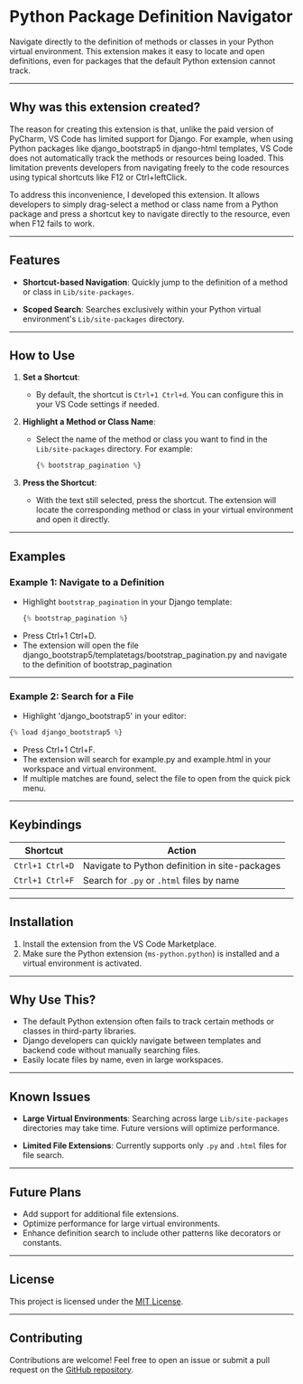 # Python Package Definition Navigator

Navigate directly to the definition of methods or classes in your Python virtual environment. This extension makes it easy to locate and open definitions, even for packages that the default Python extension cannot track.

---

## Why was this extension created?

The reason for creating this extension is that, unlike the paid version of PyCharm, VS Code has limited support for Django. For example, when using Python packages like django_bootstrap5 in django-html templates, VS Code does not automatically track the methods or resources being loaded. This limitation prevents developers from navigating freely to the code resources using typical shortcuts like F12 or Ctrl+leftClick.

To address this inconvenience, I developed this extension. It allows developers to simply drag-select a method or class name from a Python package and press a shortcut key to navigate directly to the resource, even when F12 fails to work.

---

## Features

- **Shortcut-based Navigation**:
  Quickly jump to the definition of a method or class in `Lib/site-packages`.

- **Scoped Search**:
  Searches exclusively within your Python virtual environment's `Lib/site-packages` directory.

---

## How to Use

1. **Set a Shortcut**:
   - By default, the shortcut is `Ctrl+1 Ctrl+d`. You can configure this in your VS Code settings if needed.

2. **Highlight a Method or Class Name**:
   - Select the name of the method or class you want to find in the `Lib/site-packages` directory. For example:
     ```python
     {% bootstrap_pagination %}
     ```

3. **Press the Shortcut**:
   - With the text still selected, press the shortcut. The extension will locate the corresponding method or class in your virtual environment and open it directly.

---


## Examples

### Example 1: Navigate to a Definition
- Highlight `bootstrap_pagination` in your Django template:
  ```python
  {% bootstrap_pagination %}
  ```
- Press Ctrl+1 Ctrl+D.
- The extension will open the file django_bootstrap5/templatetags/bootstrap_pagination.py and navigate to the definition of bootstrap_pagination

---

### Example 2: Search for a File
- Highlight 'django_bootstrap5' in your editor:
 ```python
{% load django_bootstrap5 %}
 ```
- Press Ctrl+1 Ctrl+F.
- The extension will search for example.py and example.html in your workspace and virtual environment.
- If multiple matches are found, select the file to open from the quick pick menu.

---

## Keybindings

| Shortcut            | Action                                           |
|---------------------|--------------------------------------------------|
| `Ctrl+1 Ctrl+D`     | Navigate to Python definition in site-packages   |
| `Ctrl+1 Ctrl+F`     | Search for `.py` or `.html` files by name        |

---

## Installation

1. Install the extension from the VS Code Marketplace.
2. Make sure the Python extension (`ms-python.python`) is installed and a virtual environment is activated.

---

## Why Use This?

- The default Python extension often fails to track certain methods or classes in third-party libraries.
- Django developers can quickly navigate between templates and backend code without manually searching files.
- Easily locate files by name, even in large workspaces.

---

## Known Issues

- **Large Virtual Environments**:
  Searching across large `Lib/site-packages` directories may take time. Future versions will optimize performance.
  
- **Limited File Extensions**:
  Currently supports only `.py` and `.html` files for file search.

---

## Future Plans

- Add support for additional file extensions.
- Optimize performance for large virtual environments.
- Enhance definition search to include other patterns like decorators or constants.

---

## License

This project is licensed under the [MIT License](LICENSE).

---

## Contributing

Contributions are welcome! Feel free to open an issue or submit a pull request on the [GitHub repository](https://github.com/southglory/python-package-definition-navigator).
